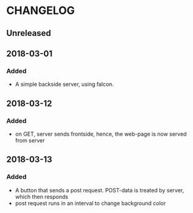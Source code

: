 # CHANGELOG

## Unreleased

## 2018-03-01

### Added
* A simple backside server, using falcon.

## 2018-03-12

### Added
* on GET, server sends frontside, hence, the web-page is now served from server

## 2018-03-13

### Added
* A button that sends a post request. POST-data is treated by server, which then responds
* post request runs in an interval to change background color